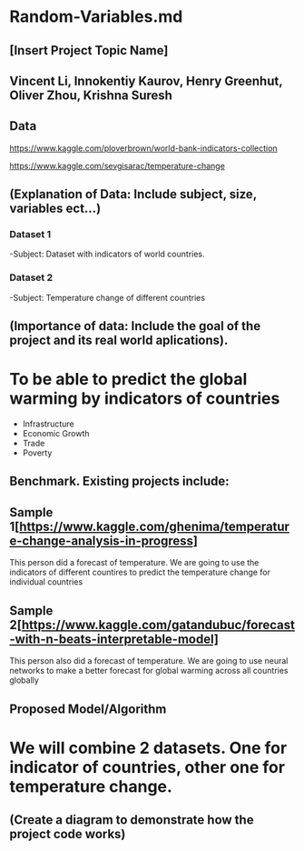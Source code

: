 # Random-Variables.md

## [Insert Project Topic Name]

## Vincent Li, Innokentiy Kaurov, Henry Greenhut, Oliver Zhou, Krishna Suresh

## Data
https://www.kaggle.com/ploverbrown/world-bank-indicators-collection

https://www.kaggle.com/sevgisarac/temperature-change

## (Explanation of Data: Include subject, size, variables ect...)
### Dataset 1 
-Subject: Dataset with indicators of world countries.

### Dataset 2
-Subject: Temperature change of different countries

## (Importance of data: Include the goal of the project and its real world aplications).
# To be able to predict the global warming by indicators of countries
- Infrastructure
- Economic Growth
- Trade
- Poverty
## Benchmark. Existing projects include:
## Sample 1[https://www.kaggle.com/ghenima/temperature-change-analysis-in-progress]
This person did a forecast of temperature. We are going to use the indicators of different countires to predict the temperature change for individual countries

## Sample 2[https://www.kaggle.com/gatandubuc/forecast-with-n-beats-interpretable-model]
This person also did a forecast of temperature. We are going to use neural networks to make a better forecast for global warming across all countries globally

## Proposed Model/Algorithm
# We will combine 2 datasets. One for indicator of countries, other one for temperature change. 

## (Create a diagram to demonstrate how the project code works)
